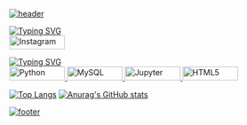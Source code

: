 [![header](https://capsule-render.vercel.app/api?type=venom&color=000000&height=200&section=header&text=심태욱&fontSize=30&fontColor=d9e1e8)](https://github.com/DDDDKo)

[![Typing SVG](https://readme-typing-svg.demolab.com?font=Fira+Code&pause=1000&color=FFFFFF&random=false&width=435&lines=My+SNS)](https://git.io/typing-svg)   
<a href="https://www.instagram.com/rndox_99" target="_blank">
  <img src="https://img.shields.io/badge/Instagram-E4405F?style=instagram&logo=instagram&logoColor=white&color=000000" alt="Instagram" style="width: 100px; height: 25px;"/>
</a>  

[![Typing SVG](https://readme-typing-svg.demolab.com?font=Fira+Code&pause=1000&color=FFFFFF&random=false&width=435&lines=My+Skill)](https://git.io/typing-svg)   
<a href="https://www.python.org/" target="_blank">
  <img src="https://img.shields.io/badge/Python-3776AB?style=instagram&logo=Python&logoColor=white&color=000000" alt="Python" style="width: 100px; height: 25px;"/>
</a>
<a href="https://www.mysql.com/" target="_blank">
  <img src="https://img.shields.io/badge/MySQL-E4405F?style=instagram&logo=MySQL&logoColor=white&color=000000" alt="MySQL" style="width: 100px; height: 25px;"/>
</a>
<a href="[https://www.mysql.com/](https://jupyter.org/)" target="_blank">
  <img src="https://img.shields.io/badge/Jupyter-E4405F?style=instagram&logo=Jupyter&logoColor=white&color=000000" alt="Jupyter" style="width: 100px; height: 25px;"/>
</a>
<a href="[https://www.mysql.com/]([https://jupyter.org/](https://github.com/DDDDKo))" target="_blank">
  <img src="https://img.shields.io/badge/HTML5-E4405F?style=instagram&logo=HTML5&logoColor=white&color=000000" alt="HTML5" style="width: 100px; height: 25px;"/>
</a>

[![Top Langs](https://github-readme-stats.vercel.app/api/top-langs/?username=DDDDKo)](https://github.com/DDDDKo)  [![Anurag's GitHub stats](https://github-readme-stats.vercel.app/api?username=DDDDKo&show_icons=true&theme=graywhite)](https://github.com/DDDDKo)


[![footer](https://capsule-render.vercel.app/api?&type=waving&color=000000)](https://github.com/DDDDKo)
